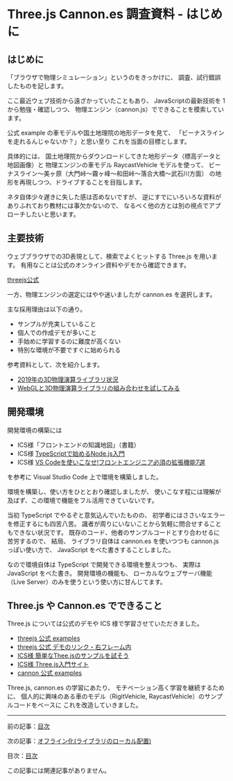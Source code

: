 # Three.js Cannon.es 調査資料 - はじめに

## はじめに

「ブラウザで物理シミュレーション」というのをきっかけに、
調査、試行錯誤したものを記します。

ここ最近ウェブ技術から遠ざかっていたこともあり、
JavaScriptの最新技術を 1 から勉強・確認しつつ、
物理エンジン（cannon.js）でできることを模索しています。

公式 example の車モデルや国土地理院の地形データを見て、
「ビーナスラインを走れるんじゃないか？」と思い至り
これを当面の目標とします。

具体的には、
国土地理院からダウンロードしてきた地形データ（標高データと地図画像）と
物理エンジンの車モデル RaycastVehicle モデルを使って、
ビーナスライン～美ヶ原（大門峠～霧ヶ峰～和田峠～落合大橋～武石川方面）
の地形を再現しつつ、ドライブすることを目指します。

ネタ自体少々遅きに失した感は否めないですが、
逆にすでにいろいろな資料がありふれており教材には事欠かないので、
なるべく他の方とは別の視点でアプローチしたいと思います。


## 主要技術

ウェブブラウザでの3D表現として、検索でよくヒットする Three.js を用います。
有用なことは公式のオンライン資料やデモから確認できます。

[threejs公式](https://threejs.org/)

一方、物理エンジンの選定にはやや迷いましたが cannon.es を選択します。

主な採用理由は以下の通り。

- サンプルが充実していること
- 個人での作成デモが多いこと
- 手始めに学習するのに難度が高くない
- 特別な環境が不要ですぐに始められる

参考資料として、次を紹介します。

- [2019年の3D物理演算ライブラリ状況](https://qiita.com/naotaro0123/items/96a0a059ce2983ae9da7)
- [WebGLと3D物理演算ライブラリの組み合わせを試してみる](https://qiita.com/cx20/items/3ebed669fb9c9e797935)

## 開発環境

開発環境の構築には

- ICS様「フロントエンドの知識地図」（書籍）
- ICS様 [TypeScriptで始めるNode.js入門](https://ics.media/entry/4682/#http%E3%83%A2%E3%82%B8%E3%83%A5%E3%83%BC%E3%83%AB%E3%82%92%E4%BD%BF%E3%81%A3%E3%81%A6http%E3%82%B5%E3%83%BC%E3%83%90%E3%83%BC%E3%82%92%E7%AB%8B%E3%81%A6%E3%81%A6%E3%81%BF%E3%82%88%E3%81%86)
- ICS様 [VS Codeを使いこなせ!フロントエンジニア必須の拡張機能7選](https://ics.media/entry/18544/)

を参考に Visual Studio Code 上で環境を構築しました。

環境を構築し、使い方をひととおり確認しましたが、
使いこなす程には理解が及ばず、この環境で機能をフル活用できていないです。

当初 TypeScript でやるぞと意気込んでいたものの、
初学者にはささいなエラーを修正するにも四苦八苦。
識者が周りにいないことから気軽に問合せすることもできない状況です。
既存のコード、他者のサンプルコードとすり合わせるに苦労するので、
結局、
ライブラリ自体は cannon.es を使いつつも cannon.js っぽい使い方で、
JavaScript をべた書きすることしました。

なので環境自体は TypeScript で開発できる環境を整えつつも、
実際は JavaScript をべた書き。
開発環境の機能も、
ローカルなウェブサーバ機能（Live Server）のみを使うという使い方に甘んじてます。

## Three.js や Cannon.es でできること

Three.js については公式のデモや
ICS 様で学習させていただきました。

- [threejs 公式 examples](https://threejs.org/examples/)
- [threejs 公式 デモのリンク・右フレーム内](https://threejs.org/)
- [ICS様 簡単なThee.jsのサンプルを試そう](https://ics.media/tutorial-three/quickstart/)
- [ICS様 Three.js入門サイト](https://ics.media/tutorial-three/)
- [cannon 公式 examples](https://pmndrs.github.io/cannon-es/)

Three.js, cannon.es の学習にあたり、
モチベーション高く学習を継続するために、
個人的に興味のある車のモデル（RigitVehicle, RaycastVehicle）のサンプルコードをベースに
これを改造していきました。

------------------------------------------------------------

前の記事：[目次](000.md)

次の記事：[オフライン化(ライブラリのローカル配置)](002.md)

目次：[目次](000.md)

この記事には関連記事がありません。
